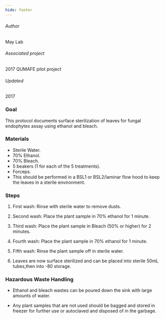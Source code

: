 ```yaml
---
hide: footer
---
```


###### Author
May Lab 

###### Associated project
2017 QUMAFE pilot project

###### Updated
2017

### Goal

This protocol documents surface sterilization of leaves for fungal endophytes assay using ethanol and bleach.

### Materials

- Sterile Water.
- 70% Ethanol.
- 70% Bleach.
- 5 beakers (1 for each of the 5 treatments).
- Forceps.
- This should be performed in a BSL1 or BSL2/laminar flow hood to keep the leaves in a sterile environment.

### Steps

1. First wash: Rinse with sterile water to remove dusts.

2. Second wash: Place the plant sample in 70% ethanol for 1 minute.

3. Third wash: Place the plant sample in Bleach (50% or higher) for 2 minutes.

4. Fourth wash: Place the plant sample in 70% ethanol for 1 minute.

5. Fifth wash: Rinse the plant sample off in sterile water.

6. Leaves are now surface sterilized and can be placed into sterile 50mL tubes,then into -80 storage.

### Hazardous Waste Handling

- Ethanol and bleach wastes can be poured down the sink with large amounts of water.

- Any plant samples that are not used should be bagged and stored in freezer for further use or autoclaved and disposed of in the garbage.
